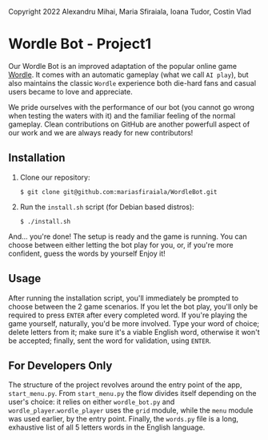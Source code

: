 Copyright 2022 Alexandru Mihai, Maria Sfiraiala, Ioana Tudor, Costin Vlad

# Wordle Bot - Project1

Our Wordle Bot is an improved adaptation of the popular online game [Wordle](https://www.nytimes.com/games/wordle/index.html).
It comes with an automatic gameplay (what we call `AI play`), but also maintains the classic `Wordle` experience both die-hard fans and casual users became to love and appreciate.

We pride ourselves with the performance of our bot (you cannot go wrong when testing the waters with it) and the familiar feeling of the normal gameplay.
Clean contributions on GitHub are another powerfull aspect of our work and we are always ready for new contributors!

## Installation

1. Clone our repository:

   ```console
   $ git clone git@github.com:mariasfiraiala/WordleBot.git
   ```

1. Run the `install.sh` script (for Debian based distros):

   ```console
   $ ./install.sh
   ```

And... you're done!
The setup is ready and the game is running.
You can choose between either letting the bot play for you, or, if you're more confident, guess the words by yourself
Enjoy it!

## Usage

After running the installation script, you'll immediately be prompted to choose between the 2 game scenarios.
If you let the bot play, you'll only be required to press `ENTER` after every completed word.
If you're playing the game yourself, naturally, you'd be more involved.
Type your word of choice; delete letters from it; make sure it's a viable English word, otherwise it won't be accepted; finally, sent the word for validation, using `ENTER`.

## For Developers Only

The structure of the project revolves around the entry point of the app, `start_menu.py`.
From `start_menu.py` the flow divides itself depending on the user's choice: it relies on either `wordle_bot.py` and `wordle_player`.`wordle_player` uses the `grid` module, while the `menu` module was used earlier, by the entry point.
Finally, the `words.py` file is a long, exhaustive list of all 5 letters words in the English language.
